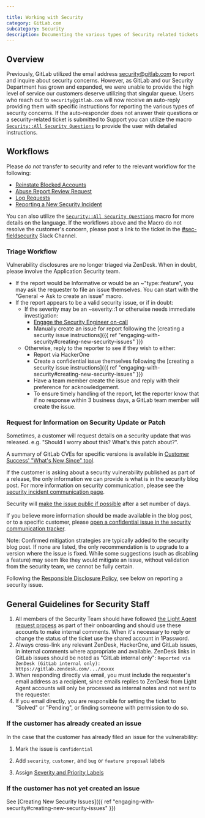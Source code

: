 ```yaml
---

title: Working with Security
category: GitLab.com
subcategory: Security
description: Documenting the various types of Security related tickets and the escalation process to notify Security.
---
```




## Overview

Previously, GitLab utilized the email address <security@gitlab.com> to report and inquire about security concerns. However, as GitLab and our Security Department has grown and expanded, we were unable to provide the high level of service our customers deserve utilizing that singular queue. Users who reach out to `security@gitlab.com` will now receive an auto-reply providing them with specific instructions for reporting the various types of security concerns. If the auto-responder does not answer their questions or a security-related ticket is submitted to Support you can utilize the macro [`Security::All Security Questions`](https://gitlab.com/gitlab-com/support/support-ops/zendesk-global/macros/-/blob/master/macros/active/Security/All%20Security%20Questions.yaml) to provide the user with detailed instructions.

## Workflows

Please *do not* transfer to security and refer to the relevant workflow for the following:

- [Reinstate Blocked Accounts](/handbook/support/workflows/reinstating-blocked-accounts.html)
- [Abuse Report Review Request](/handbook/support/workflows/Abuse_Report_Review_Request.html)
- [Log Requests](/handbook/support/workflows/log_requests.html)
- [Reporting a New Security Incident](/handbook/security/security-operations/sirt/engaging-security-on-call.html)

You can also utilize the [`Security::All Security Questions`](https://gitlab.com/gitlab-com/support/support-ops/zendesk-global/macros/-/blob/master/macros/active/Security/All%20Security%20Questions.yaml) macro for more details on the language. If the workflows above and the Macro do not resolve the customer's concern, please post a link to the ticket in the [#sec-fieldsecurity](https://gitlab.slack.com/archives/CV5A53V70) Slack Channel.

### Triage Workflow

Vulnerability disclosures are no longer triaged via ZenDesk. When in doubt, please involve the Application Security team.

- If the report would be Informative or would be an ~"type::feature", you may ask the requester to
  file an issue themselves. You can start with the "General -> Ask to create an issue"
  macro.
- If the report appears to be a valid security issue, or if in doubt:
  - If the severity may be an ~severity::1 or otherwise needs immediate investigation:
    - [Engage the Security Engineer on-call](/handbook/security/security-operations/sirt/engaging-security-on-call.html)
    - Manually create an issue for report following the [creating a security issue instructions]({{ ref "engaging-with-security#creating-new-security-issues" }})
  - Otherwise, reply to the reporter to see if they wish to either:
    - Report via HackerOne
    - Create a confidential issue themselves following the [creating a security issue instructions]({{ ref "engaging-with-security#creating-new-security-issues" }})
    - Have a team member create the issue and reply with their preference for acknowledgement.
    - To ensure timely handling of the report, let the reporter know that if no response
      within 3 business days, a GitLab team member will create the issue.

### Request for Information on Security Update or Patch

Sometimes, a customer will request details on a security update that was released. e.g. "Should I worry about this? What's this patch about?".

A summary of GitLab CVEs for specific versions is available in [Customer Success' "What's New Since" tool](https://gitlab-com.gitlab.io/cs-tools/gitlab-cs-tools/what-is-new-since/?tab=cves).

If the customer is asking about a security vulnerability published as part of a release,
the only information we can provide is what is in the security blog post.
For more information on security communication, please see the [security incident communication page](/handbook/security/security-operations/sirt/security-incident-communication-plan.html).

Security will [make the issue public if possible](/handbook/security/#process-for-disclosing-security-issues) after a set number of days.

If you believe more information should be made available in the blog post, or to a specific customer,
please [open a confidential issue in the security communication tracker](https://gitlab.com/gitlab-com/gl-security/security-communications/communications/-/issues).

Note: Confirmed mitigation strategies are typically added to the security blog post.
If none are listed, the only recommendation is to upgrade to a version where the issue is fixed.
While some suggestions (such as disabling a feature) may seem like they would mitigate an issue,
without validation from the security team, we cannot be fully certain.

Following the [Responsible Disclosure Policy](https://about.gitlab.com/security/disclosure/), see below on reporting a security issue.

## General Guidelines for Security Staff

1. All members of the Security Team should have followed [the Light Agent request process](/handbook/support/internal-support/#viewing-support-tickets)
  as part of their onboarding and should use these accounts to make internal comments. When it's necessary to reply or change the
  status of the ticket use the shared account in 1Password.
1. Always cross-link any relevant ZenDesk, HackerOne, and GitLab issues, in
  internal comments where appropriate and available. ZenDesk links in GitLab issues
  should be noted as "GitLab internal only": `Reported via ZenDesk (GitLab internal only): https://gitlab.zendesk.com/.../xxxxx`
1. When responding directly via email, you must include the requester's email
  address as a recipient, since emails replies to ZenDesk from Light Agent
  accounts will only be processed as internal notes and not sent to the requester.
1. If you email directly, you are responsible for setting the ticket to
    "Solved" or "Pending", or finding someone with permission to do so.

### If the customer has already created an issue

In the case that the customer has already filed an issue for the vulnerability:

1. Mark the issue is `confidential`

1. Add `security`, `customer`, and `bug` or `feature proposal` labels

1. Assign [Severity and Priority Labels](/handbook/security/#severity-and-priority-labels-on-security-issues)

### If the customer has not yet created an issue

See [Creating New Security Issues]({{ ref "engaging-with-security#creating-new-security-issues" }})
